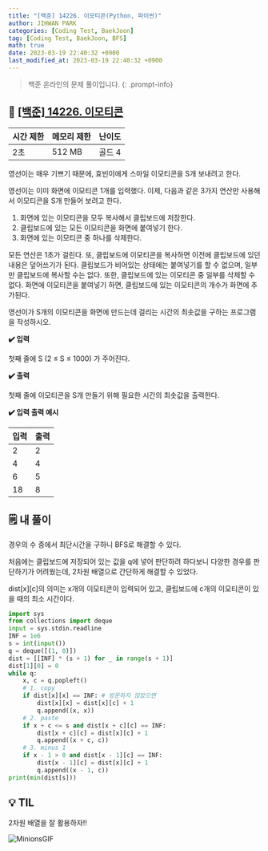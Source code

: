```yaml
---
title: "[백준] 14226. 이모티콘(Python, 파이썬)"
author: JIHWAN PARK
categories: [Coding Test, BaekJoon]
tag: [Coding Test, BaekJoon, BFS]
math: true
date: 2023-03-19 22:40:32 +0900
last_modified_at: 2023-03-19 22:40:32 +0900
---
```

> 백준 온라인의 문제 풀이입니다.
{: .prompt-info}

## 📖 <a href='https://www.acmicpc.net/problem/14226' target='_blank'>[백준] 14226. 이모티콘</a>

|시간 제한|메모리 제한|난이도|
|---|---|---|
|2초|512 MB|골드 4|

영선이는 매우 기쁘기 때문에, 효빈이에게 스마일 이모티콘을 S개 보내려고 한다.

영선이는 이미 화면에 이모티콘 1개를 입력했다. 이제, 다음과 같은 3가지 연산만 사용해서 이모티콘을 S개 만들어 보려고 한다.

1. 화면에 있는 이모티콘을 모두 복사해서 클립보드에 저장한다.
2. 클립보드에 있는 모든 이모티콘을 화면에 붙여넣기 한다.
3. 화면에 있는 이모티콘 중 하나를 삭제한다.

모든 연산은 1초가 걸린다. 또, 클립보드에 이모티콘을 복사하면 이전에 클립보드에 있던 내용은 덮어쓰기가 된다. 클립보드가 비어있는 상태에는 붙여넣기를 할 수 없으며, 일부만 클립보드에 복사할 수는 없다. 또한, 클립보드에 있는 이모티콘 중 일부를 삭제할 수 없다. 화면에 이모티콘을 붙여넣기 하면, 클립보드에 있는 이모티콘의 개수가 화면에 추가된다.

영선이가 S개의 이모티콘을 화면에 만드는데 걸리는 시간의 최솟값을 구하는 프로그램을 작성하시오.

**✔️ 입력**

첫째 줄에 S (2 ≤ S ≤ 1000) 가 주어진다.

**✔️ 출력**

첫째 줄에 이모티콘을 S개 만들기 위해 필요한 시간의 최솟값을 출력한다.

**✔️ 입력 출력 예시**


|입력|출력|
|---|---|
|2|2|
|4|4|
|6|5|
|18|8|


## 🗒️ 내 풀이
경우의 수 중에서 최단시간을 구하니 BFS로 해결할 수 있다.

처음에는 클립보드에 저장되어 있는 값을 q에 넣어 판단하려 하다보니 다양한 경우를 판단하기가 어려웠는데, 2차원 배열으로 간단하게 해결할 수 있었다.

dist[x][c]의 의미는 x개의 이모티콘이 입력되어 있고, 클립보드에 c개의 이모티콘이 있을 때의 최소 시간이다.

```python
import sys
from collections import deque
input = sys.stdin.readline
INF = 1e6
s = int(input())
q = deque([(1, 0)])
dist = [[INF] * (s + 1) for _ in range(s + 1)]
dist[1][0] = 0
while q:
    x, c = q.popleft()
    # 1. copy
    if dist[x][x] == INF: # 방문하지 않았으면
        dist[x][x] = dist[x][c] + 1
        q.append((x, x))
    # 2. paste
    if x + c <= s and dist[x + c][c] == INF:
        dist[x + c][c] = dist[x][c] + 1
        q.append((x + c, c))
    # 3. minus 1
    if x - 1 > 0 and dist[x - 1][c] == INF:
        dist[x - 1][c] = dist[x][c] + 1
        q.append((x - 1, c))
print(min(dist[s]))
```

## 💡 TIL
2차원 배열을 잘 활용하자!!

![MinionsGIF](https://user-images.githubusercontent.com/76936390/225056853-6fd6c6e9-f78e-43c6-aea7-87f4da04a8f4.gif)